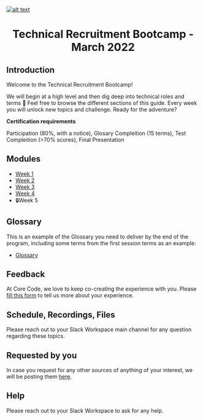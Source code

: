 <a href="https://www.core-code.io/">

![alt text](https://uploads-ssl.webflow.com/5eb2f56932c3562feab232e3/5f73550d00249e7e96c9f3de_Logo.png "corecodeio")

</a>

<h1 align="center">Technical Recruitment Bootcamp - March 2022</h1>

## Introduction
<p>Welcome to the Technical Recruitment Bootcamp!</p>
<p>We will begin at a high level and then dig deep into technical roles and terms 🤖 Feel free to browse the different sections of this guide. Every week you will unlock new topics and challenge. Ready for the adventure?

 **Certification requirements**

Participation (80%, with a notice), Glosary Compleition (15 terms), 
Test Compleition (>70% scores), Final Presentation

</p>

## Modules
* [Week 1](src/modules/2021/Week1)
* [Week 2](src/modules/2021/Week2)
* [Week 3](src/modules/2021/Week3)
* [Week 4](src/modules/2021/Week4)
* 🔒Week 5 

## Glossary
<p> This is an example of the Glossary you need to deliver by the end of the program, including some terms from the first session terms as an example:</p>

* [Glossary](src/introGlossary.md)

## Feedback
At Core Code, we love to keep co-creating the experience with you. Please [fill this form](https://aplica.typeform.com/to/oCxv63iP) to tell us more about your experience.

## Schedule, Recordings, Files
Please reach out to your Slack Workspace main channel for any question regarding these topics.

## Requested by you
In case you request for any other sources of anything of your interest, we will be posting them [here](src/interesting).

## Help
Please reach out to your Slack Workspace to ask for any help.
